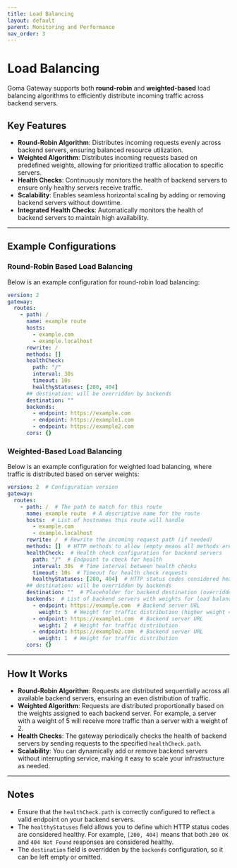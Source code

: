```yaml
---
title: Load Balancing
layout: default
parent: Monitoring and Performance
nav_order: 3
---
```



# Load Balancing

Goma Gateway supports both **round-robin** and **weighted-based** load balancing algorithms to efficiently distribute incoming traffic across backend servers.

## Key Features

- **Round-Robin Algorithm**: Distributes incoming requests evenly across backend servers, ensuring balanced resource utilization.
- **Weighted Algorithm**: Distributes incoming requests based on predefined weights, allowing for prioritized traffic allocation to specific servers.
- **Health Checks**: Continuously monitors the health of backend servers to ensure only healthy servers receive traffic.
- **Scalability**: Enables seamless horizontal scaling by adding or removing backend servers without downtime.
- **Integrated Health Checks**: Automatically monitors the health of backend servers to maintain high availability.

---

## Example Configurations

### Round-Robin Based Load Balancing

Below is an example configuration for round-robin load balancing:

```yaml
version: 2
gateway:
  routes:
    - path: /
      name: example route
      hosts:
        - example.com
        - example.localhost
      rewrite: /
      methods: []
      healthCheck:
        path: "/"
        interval: 30s
        timeout: 10s
        healthyStatuses: [200, 404]
      ## destination: will be overridden by backends
      destination: ""
      backends:
        - endpoint: https://example.com
        - endpoint: https://example1.com
        - endpoint: https://example2.com
      cors: {}
```

### Weighted-Based Load Balancing

Below is an example configuration for weighted load balancing, where traffic is distributed based on server weights:

```yaml
version: 2  # Configuration version
gateway:
  routes:
    - path: /  # The path to match for this route
      name: example route  # A descriptive name for the route
      hosts:  # List of hostnames this route will handle
        - example.com
        - example.localhost
      rewrite: /  # Rewrite the incoming request path (if needed)
      methods: []  # HTTP methods to allow (empty means all methods are allowed)
      healthCheck:  # Health check configuration for backend servers
        path: "/"  # Endpoint to check for health
        interval: 30s  # Time interval between health checks
        timeout: 10s  # Timeout for health check requests
        healthyStatuses: [200, 404]  # HTTP status codes considered healthy
      ## destination: will be overridden by backends
      destination: ""  # Placeholder for backend destination (overridden by `backends`)
      backends:  # List of backend servers with weights for load balancing
        - endpoint: https://example.com  # Backend server URL
          weight: 5  # Weight for traffic distribution (higher weight = more traffic)
        - endpoint: https://example1.com  # Backend server URL
          weight: 2  # Weight for traffic distribution
        - endpoint: https://example2.com  # Backend server URL
          weight: 1  # Weight for traffic distribution
      cors: {}
```

---

## How It Works

- **Round-Robin Algorithm**: Requests are distributed sequentially across all available backend servers, ensuring an even distribution of traffic.
- **Weighted Algorithm**: Requests are distributed proportionally based on the weights assigned to each backend server. For example, a server with a weight of 5 will receive more traffic than a server with a weight of 2.
- **Health Checks**: The gateway periodically checks the health of backend servers by sending requests to the specified `healthCheck.path`.
- **Scalability**: You can dynamically add or remove backend servers without interrupting service, making it easy to scale your infrastructure as needed.

---

## Notes

- Ensure that the `healthCheck.path` is correctly configured to reflect a valid endpoint on your backend servers.
- The `healthyStatuses` field allows you to define which HTTP status codes are considered healthy. For example, `[200, 404]` means that both `200 OK` and `404 Not Found` responses are considered healthy.
- The `destination` field is overridden by the `backends` configuration, so it can be left empty or omitted.

